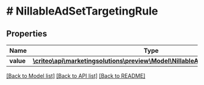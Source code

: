 # # NillableAdSetTargetingRule

## Properties

Name | Type | Description | Notes
------------ | ------------- | ------------- | -------------
**value** | [**\criteo\api\marketingsolutions\preview\Model\NillableAdSetTargetingRuleValue**](NillableAdSetTargetingRuleValue.md) |  |

[[Back to Model list]](../../README.md#models) [[Back to API list]](../../README.md#endpoints) [[Back to README]](../../README.md)
